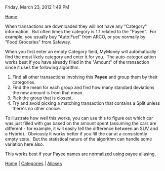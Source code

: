 

Friday, March 23, 2012
1:49 PM

[Home](Home)

When transactions are downloaded they will not have any "Category" information.  But often times the category is 1:1 related to the "Payee".  For example, you usually buy "Auto:Fuel" from ARCO, or you normally by "Food:Groceries" from Safeway.

When you first enter an empty Category field, MyMoney will automatically find the most likely category and enter it for you.  The auto-categorization works best if you have already filled in the "Amount" of the transaction since it uses the following algorithm:

1. Find all other transactions      involving this **Payee**  and group them by their categories.
1. Find the mean for each group      and find how many standard deviations the new amount is from that mean.
1. Pick the group that is      closest.
1. Try and avoid picking a      matching transaction that contains a Split unless there's no other choice.


To illustrate how well this works, you can use this to figure out which car was just filled with gas based on the amount spent (assuming the cars are different - for example, it will easily tell the difference between an SUV and a Hybrid).  Obviously it works better if you fill the car at a consistently empty state.  But the statistical nature of the algorithm can handle some variation here also.

This works best if your Payee names are normalized using payee aliasing.

[Home](Home) | [Categories](Categories) | [Aliases](Aliases)






